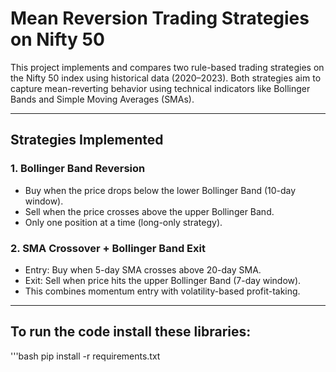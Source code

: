 # Mean Reversion Trading Strategies on Nifty 50

This project implements and compares two rule-based trading strategies on the Nifty 50 index using historical data (2020–2023). Both strategies aim to capture mean-reverting behavior using technical indicators like Bollinger Bands and Simple Moving Averages (SMAs).

---

## Strategies Implemented

### 1. Bollinger Band Reversion
- Buy when the price drops below the lower Bollinger Band (10-day window).
- Sell when the price crosses above the upper Bollinger Band.
- Only one position at a time (long-only strategy).

### 2. SMA Crossover + Bollinger Band Exit
- Entry: Buy when 5-day SMA crosses above 20-day SMA.
- Exit: Sell when price hits the upper Bollinger Band (7-day window).
- This combines momentum entry with volatility-based profit-taking.

---

## To run the code install these libraries:
'''bash
pip install -r requirements.txt



